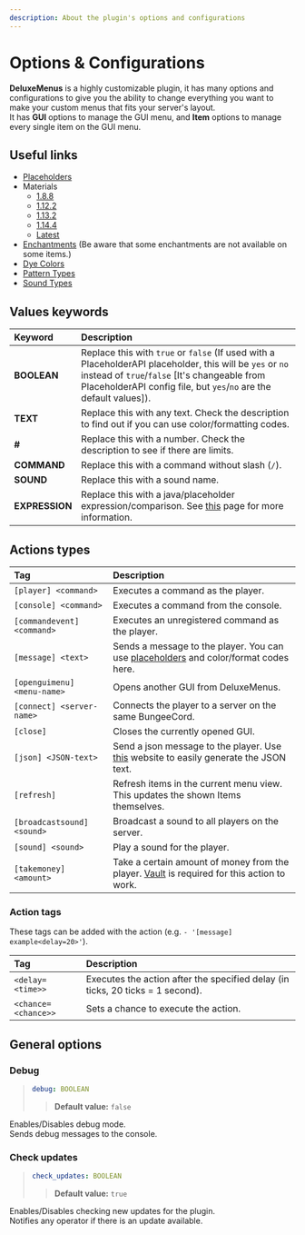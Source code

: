 ```yaml
---
description: About the plugin's options and configurations
---
```


# Options & Configurations

**DeluxeMenus** is a highly customizable plugin, it has many options and configurations to give you the ability to change everything you want to make your custom menus that fits your server's layout.  
It has **GUI** options to manage the GUI menu, and **Item** options to manage every single item on the GUI menu.

## Useful links

* [Placeholders](https://helpch.at/placeholders)
* Materials
  * [1.8.8](https://helpch.at/docs/1.8.8/org/bukkit/Material.html)
  * [1.12.2](https://helpch.at/docs/1.12.2/org/bukkit/Material.html)
  * [1.13.2](https://helpch.at/docs/1.13.2/org/bukkit/Material.html)
  * [1.14.4](https://helpch.at/docs/1.14.4/org/bukkit/Material.html)
  * [Latest](https://hub.spigotmc.org/javadocs/spigot/org/bukkit/Material.html)
* [Enchantments](https://hub.spigotmc.org/javadocs/spigot/org/bukkit/enchantments/Enchantment.html) \(Be aware that some enchantments are not available on some items.\)
* [Dye Colors](https://hub.spigotmc.org/javadocs/spigot/org/bukkit/DyeColor.html)
* [Pattern Types](https://hub.spigotmc.org/javadocs/spigot/org/bukkit/block/banner/PatternType.html)
* [Sound Types](https://gist.github.com/Andre601/1ab3b4fabd0010ae241156333491c379)

## Values keywords

| Keyword | Description |
| :--- | :--- |
| **BOOLEAN** | Replace this with `true` or `false` \(If used with a PlaceholderAPI placeholder, this will be `yes` or `no` instead of `true`/`false` \[It's changeable from PlaceholderAPI config file, but `yes`/`no` are the default values\]\). |
| **TEXT** | Replace this with any text. Check the description to find out if you can use color/formatting codes. |
| **\#** | Replace this with a number. Check the description to see if there are limits. |
| **COMMAND** | Replace this with a command without slash \(`/`\). |
| **SOUND** | Replace this with a sound name. |
| **EXPRESSION** | Replace this with a java/placeholder expression/comparison. See [this](requirements.md) page for more information. |

## Actions types

| Tag | Description |
| :--- | :--- |
| `[player] <command>` | Executes a command as the player. |
| `[console] <command>` | Executes a command from the console. |
| `[commandevent] <command>` | Executes an unregistered command as the player. |
| `[message] <text>` | Sends a message to the player. You can use [placeholders](https://helpch.at/placeholders) and color/format codes here. |
| `[openguimenu] <menu-name>` | Opens another GUI from DeluxeMenus. |
| `[connect] <server-name>` | Connects the player to a server on the same BungeeCord. |
| `[close]` | Closes the currently opened GUI. |
| `[json] <JSON-text>` | Send a json message to the player. Use [this](https://minecraftjson.com/) website to easily generate the JSON text. |
| `[refresh]` | Refresh items in the current menu view. This updates the shown Items themselves. |
| `[broadcastsound] <sound>` | Broadcast a sound to all players on the server. |
| `[sound] <sound>` | Play a sound for the player. |
| `[takemoney] <amount>` | Take a certain amount of money from the player. [Vault](https://www.spigotmc.org/resources/34315/) is required for this action to work. |

### **Action tags**

These tags can be added with the action \(e.g. `- '[message] example<delay=20>'`\).

| Tag | Description |
| :--- | :--- |
| `<delay=<time>>` | Executes the action after the specified delay \(in ticks, 20 ticks = 1 second\). |
| `<chance=<chance>>` | Sets a chance to execute the action. |

## General options

### Debug

> ```yaml
> debug: BOOLEAN
> ```
>
> > **Default value:** `false`

Enables/Disables debug mode.  
Sends debug messages to the console.

### Check updates

> ```yaml
> check_updates: BOOLEAN
> ```
>
> > **Default value:** `true`

Enables/Disables checking new updates for the plugin.  
Notifies any operator if there is an update available.

